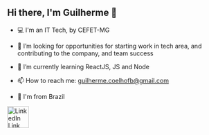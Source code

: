## Hi there, I'm Guilherme 👋

- 💻 I'm an IT Tech, by CEFET-MG

- 🚀 I’m looking for opportunities for starting work in tech area, and contributing to the company, and team success

- 🌱 I’m currently learning ReactJS, JS and Node

- 📫 How to reach me: guilherme.coelhofb@gmail.com

- 📍  I'm from Brazil

<a href="https://linkedin.com/in/guilherme-fernandes-coelho">
  <img src="https://pngimg.com/uploads/linkedIn/linkedIn_PNG11.png" alt="LinkedIn Link" height="50" />
</a>
